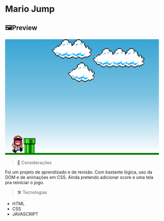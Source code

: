 # Mario Jump

## 🖼️Preview

![preview](Mario%20Jump.png)

> 💭 Considerações

Foi um projeto de aprendizado e de revisão. Com bastante lógica, uso da DOM e de animações em CSS.
Ainda pretendo adicionar score e uma tela pra reiniciar o jogo.

> 🛠️ Tecnologias

- HTML
- CSS
- JAVASCRIPT
 
